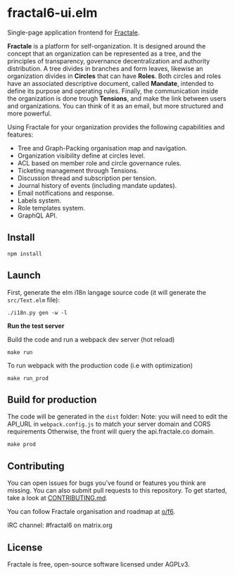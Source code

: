 # fractal6-ui.elm

Single-page application frontend for [Fractale](https://fractale.co).

**Fractale** is a platform for self-organization. It is designed around the concept that an organization can be represented as a tree, and the principles of transparency, governance decentralization and authority distribution. A tree divides in branches and form leaves, likewise an organization divides in **Circles** that can have **Roles**. Both circles and roles have an associated descriptive document, called **Mandate**, intended to define its purpose and operating rules. Finally, the communication inside the organization is done trough **Tensions**, and make the link between users and organizations. You can think of it as an email, but more structured and more powerful.

Using Fractale for your organization provides the following capabilities and features:
* Tree and Graph-Packing organisation map and navigation.
* Organization visibility define at circles level.
* ACL based on member role and circle governance rules.
* Ticketing management through Tensions.
* Discussion thread and subscription per tension.
* Journal history of events (including mandate updates).
* Email notifications and response.
* Labels system.
* Role templates system.
* GraphQL API.


## Install

    npm install


## Launch

First, generate the elm i18n langage source code (it will generate the `src/Text.elm` file): 

    ./i18n.py gen -w -l

**Run the test server**

Build the code and run a webpack dev server (hot reload)

    make run

To run webpack with the production code (i.e with optimization)

    make run_prod


## Build for production

The code will be generated in the `dist` folder:
Note: you will need to edit the API_URL in `webpack.config.js` to match your server domain and CORS requirements
      Otherwise, the front will query the api.fractale.co domain.

    make prod


## Contributing

You can open issues for bugs you've found or features you think are missing. You can also submit pull requests to this repository. To get started, take a look at [CONTRIBUTING.md](CONTRIBUTING.md).

You can follow Fractale organisation and roadmap at [o/f6](https://fractale.co/o/f6).

IRC channel: #fractal6 on matrix.org

## License

Fractale is free, open-source software licensed under AGPLv3.
